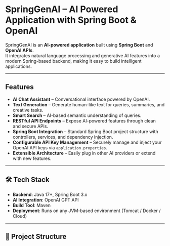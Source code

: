 #  SpringGenAI – AI Powered Application with Spring Boot & OpenAI

SpringGenAI is an **AI-powered application** built using **Spring Boot** and **OpenAI APIs**.  
It integrates natural language processing and generative AI features into a modern Spring-based backend, making it easy to build intelligent applications.

---

##  Features

- **AI Chat Assistant** – Conversational interface powered by OpenAI.
- **Text Generation** – Generate human-like text for queries, summaries, and creative tasks.
- **Smart Search** – AI-based semantic understanding of queries.
- **RESTful API Endpoints** – Expose AI-powered features through clean and secure APIs.
- **Spring Boot Integration** – Standard Spring Boot project structure with controllers, services, and dependency injection.
- **Configurable API Key Management** – Securely manage and inject your OpenAI API keys via `application.properties`.
- **Extensible Architecture** – Easily plug in other AI providers or extend with new features.

---

## 🛠 Tech Stack

- **Backend**: Java 17+, Spring Boot 3.x  
- **AI Integration**: OpenAI GPT API  
- **Build Tool**: Maven     
- **Deployment**: Runs on any JVM-based environment (Tomcat / Docker / Cloud)  

---

## 📂 Project Structure

